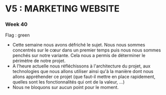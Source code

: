 # V5 : MARKETING WEBSITE



### Week 40

Flag : green


* Cette semaine nous avons défriché le sujet. Nous nous sommes concentrés sur le cœur dans un premier temps puis nous nous sommes penchés sur notre variante. Cela nous a permis de déterminer le périmètre de notre projet.
* A l'heure actuelle nous réfléchissons à l'architecture du projet, aux technologies que nous allons utiliser ainsi qu'à la manière dont nous allons appréhender ce projet (que faut-il mettre en place rapidement, quelles sont les fonctionnalités qui ont de la valeur, ...)
* Nous ne bloquons sur aucun point pour le moment.
